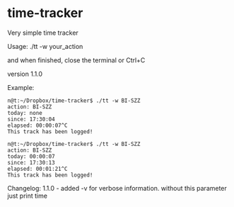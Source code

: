 time-tracker
============

Very simple time tracker

Usage:
./tt -w your_action

and when finished, close the terminal or Ctrl+C

version 1.1.0

Example:

	n@t:~/Dropbox/time-tracker$ ./tt -w BI-SZZ
	action: BI-SZZ
	today: none
	since: 17:30:04
	elapsed: 00:00:07^C
	This track has been logged!

	n@t:~/Dropbox/time-tracker$ ./tt -w BI-SZZ
	action: BI-SZZ
	today: 00:00:07
	since: 17:30:13
	elapsed: 00:01:21^C
	This track has been logged!

Changelog: 1.1.0 - added -v for verbose information.
without this parameter just print time

